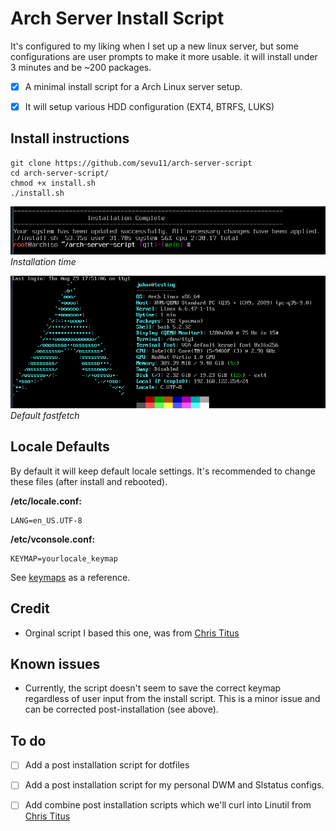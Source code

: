 # Arch Server Install Script

It's configured to my liking when I set up a new linux server, but some configurations are user prompts to make it more usable. 
it will install under 3 minutes and be ~200 packages. 

- [x] A minimal install script for a Arch Linux server setup. 
- [x] It will setup various HDD configuration (EXT4, BTRFS, LUKS)


## Install instructions

```
git clone https://github.com/sevu11/arch-server-script
cd arch-server-script/
chmod +x install.sh
./install.sh
```

![Install time](https://raw.githubusercontent.com/sevu11/arch-server-script/main/images/install.png)
*Installation time* 

![Total packages](https://raw.githubusercontent.com/sevu11/arch-server-script/main/images/fetch.png)
*Default fastfetch*


## Locale Defaults

By default it will keep default locale settings.
It's recommended to change these files (after install and rebooted).

**/etc/locale.conf:**
```
LANG=en_US.UTF-8
```

**/etc/vconsole.conf:**
```
KEYMAP=yourlocale_keymap
```
See [keymaps](https://github.com/sevu11/arch-server-script/blob/main/keymaps.txt) as a reference.

## Credit
- Orginal script I based this one, was from [Chris Titus](https://github.com/ChrisTitusTech/ArchTitus)

## Known issues
- Currently, the script doesn't seem to save the correct keymap regardless of user input from the install script. This is a minor issue and can be corrected post-installation (see above).

## To do
- [ ] Add a post installation script for dotfiles
- [ ] Add a post installation script for my personal DWM and Slstatus configs.
- [ ] Add combine post installation scripts which we'll curl into Linutil from [Chris Titus](https://github.com/ChrisTitusTech/linutil)

